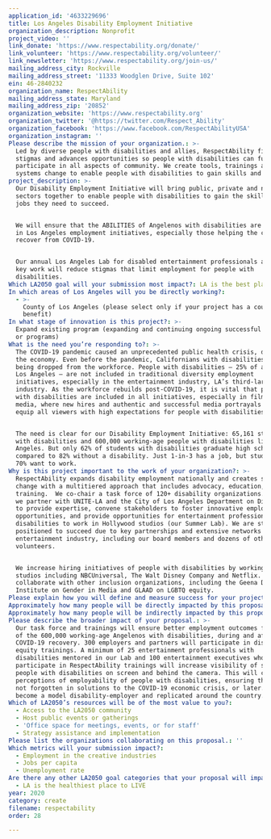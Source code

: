 ```yaml
---
application_id: '4633229696'
title: Los Angeles Disability Employment Initiative
organization_description: Nonprofit
project_video: ''
link_donate: 'https://www.respectability.org/donate/'
link_volunteer: 'https://www.respectability.org/volunteer/'
link_newsletter: 'https://www.respectability.org/join-us/'
mailing_address_city: Rockville
mailing_address_street: '11333 Woodglen Drive, Suite 102'
ein: 46-2840232
organization_name: RespectAbility
mailing_address_state: Maryland
mailing_address_zip: '20852'
organization_website: 'https://www.respectability.org'
organization_twitter: '@https://twitter.com/Respect_Ability'
organization_facebook: 'https://www.facebook.com/RespectAbilityUSA'
organization_instagram: ''
Please describe the mission of your organization.: >-
  Led by diverse people with disabilities and allies, RespectAbility fights
  stigmas and advances opportunities so people with disabilities can fully
  participate in all aspects of community. We create tools, trainings and
  systems change to enable people with disabilities to gain skills and jobs.
project_description: >-
  Our Disability Employment Initiative will bring public, private and nonprofit
  sectors together to enable people with disabilities to gain the skills and
  jobs they need to succeed.


  We will ensure that the ABILITIES of Angelenos with disabilities are included
  in Los Angeles employment initiatives, especially those helping the city
  recover from COVID-19.


  Our annual Los Angeles Lab for disabled entertainment professionals and other
  key work will reduce stigmas that limit employment for people with
  disabilities.
Which LA2050 goal will your submission most impact?: LA is the best place to CREATE
In which areas of Los Angeles will you be directly working?:
  - >-
    County of Los Angeles (please select only if your project has a countywide
    benefit)
In what stage of innovation is this project?: >-
  Expand existing program (expanding and continuing ongoing successful projects
  or programs)
What is the need you’re responding to?: >-
  The COVID-19 pandemic caused an unprecedented public health crisis, decimating
  the economy. Even before the pandemic, Californians with disabilities were
  being dropped from the workforce. People with disabilities – 25% of adults in
  Los Angeles – are not included in traditional diversity employment
  initiatives, especially in the entertainment industry, LA’s third-largest
  industry. As the workforce rebuilds post-COVID-19, it is vital that people
  with disabilities are included in all initiatives, especially in film, TV, and
  media, where new hires and authentic and successful media portrayals will
  equip all viewers with high expectations for people with disabilities.


  The need is clear for our Disability Employment Initiative: 65,161 students
  with disabilities and 600,000 working-age people with disabilities live in Los
  Angeles. But only 62% of students with disabilities graduate high school,
  compared to 82% without a disability. Just 1-in-3 has a job, but studies show
  70% want to work.
Why is this project important to the work of your organization?: >-
  RespectAbility expands disability employment nationally and creates systems
  change with a multitiered approach that includes advocacy, education, and
  training.  We co-chair a task force of 120+ disability organizations. Locally
  we partner with UNITE-LA and the City of Los Angeles Department on Disability
  to provide expertise, convene stakeholders to foster innovative employment
  opportunities, and provide opportunities for entertainment professionals with
  disabilities to work in Hollywood studios (our Summer Lab). We are strongly
  positioned to succeed due to key partnerships and extensive networks in the
  entertainment industry, including our board members and dozens of other active
  volunteers. 


  We increase hiring initiatives of people with disabilities by working with
  studios including NBCUniversal, The Walt Disney Company and Netflix. We
  collaborate with other inclusion organizations, including the Geena Davis
  Institute on Gender in Media and GLAAD on LGBTQ equity. 
Please explain how you will define and measure success for your project.: "We define success by increasing equitable hiring of people with disabilities and accurate representation on- and off-screen and by fighting stigmas that limit their employment opportunities. We will measure our success by:\n\n1.\tEnsuring the post COVID-19 economic recovery embraces the abilities of people with disabilities by running at least 4 convenings of an “Employment First” task force with the Los Angeles Dept. on Disability, along with ongoing advisory efforts.\n\n2.\tConducting at least 4 disability inclusion trainings for LA organizations engaged in rebuilding the local economy through employment and/or entrepreneurship.\n\n3.\tRunning a Summer Lab for Entertainment Professionals, which will:\n•\tTrain a minimum of 25 participants (virtually in 2020).\n•\tPlace a minimum of 15 graduates into competitive, integrated employment in studios and production companies within first year after graduation.\n•\tEnsure a minimum of 100 entertainment executives meet participants, increasing equitable hiring of people with disabilities on and off screen.\n\n4.\tThrough our year-long activities, we will:\n•\tTrain a minimum of 5 studios/production companies on disability inclusion.\n•\tAdvise on a minimum of 10 television shows, films or other media productions for more diverse and successful representations of characters with disabilities.\n•\tCreate and distribute the second Hollywood Disability Inclusion Toolkit."
Approximately how many people will be directly impacted by this proposal?: '425'
Approximately how many people will be indirectly impacted by this proposal?: '600000'
Please describe the broader impact of your proposal.: >-
  Our task force and trainings will ensure better employment outcomes for many
  of the 600,000 working-age Angelenos with disabilities, during and after the
  COVID-19 recovery. 300 employers and partners will participate in disability
  equity trainings. A minimum of 25 entertainment professionals with
  disabilities mentored in our Lab and 100 entertainment executives who
  participate in RespectAbility trainings will increase visibility of successful
  people with disabilities on screen and behind the camera. This will change
  perceptions of employability of people with disabilities, ensuring they are
  not forgotten in solutions to the COVID-19 economic crisis, or later. LA can
  become a model disability-employer and replicated around the country.
Which of LA2050’s resources will be of the most value to you?:
  - Access to the LA2050 community
  - Host public events or gatherings
  - 'Office space for meetings, events, or for staff'
  - Strategy assistance and implementation
Please list the organizations collaborating on this proposal.: ''
Which metrics will your submission impact?:
  - Employment in the creative industries
  - Jobs per capita
  - Unemployment rate
Are there any other LA2050 goal categories that your proposal will impact?:
  - LA is the healthiest place to LIVE
year: 2020
category: create
filename: respectability
order: 28

---
```

